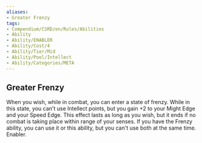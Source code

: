 ```yaml
---
aliases:
- Greater Frenzy
tags:
- Compendium/CSRD/en/Rules/Abilities
- Ability
- Ability/ENABLER
- Ability/Cost/4
- Ability/Tier/Mid
- Ability/Pool/Intellect
- Ability/Categories/META
---
```


  
## Greater Frenzy  
When you wish, while in combat, you can enter a state of frenzy. While in this state, you can't use Intellect points, but you gain +2 to your Might Edge and your Speed Edge. This effect lasts as long as you wish, but it ends if no combat is taking place within range of your senses. If you have the Frenzy ability, you can use it or this ability, but you can't use both at the same time. Enabler. 